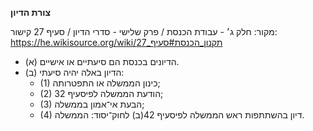 **צורת הדיון**

מקור: חלק ג׳ - עבודת הכנסת / פרק שלישי - סדרי הדיון / סעיף 27
קישור: https://he.wikisource.org/wiki/תקנון_הכנסת#סעיף_27

 * (א) הדיונים בכנסת הם סיעתיים או אישיים.
 * (ב) הדיון באלה יהיה סיעתי:
   * (1) כינון הממשלה או התפטרותה;
   * (2) הודעת הממשלה לפיסעיף 32;
   * (3) הבעת אי־אמון בממשלה;
   * (4) דיון בהשתתפות ראש הממשלה לפיסעיף 42(ב) לחוק־יסוד: הממשלה.